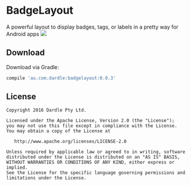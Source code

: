 BadgeLayout
=======

A powerful layout to display badges, tags, or labels in a pretty way for Android apps
![](https://cloud.githubusercontent.com/assets/22950288/20586259/79a508b0-b256-11e6-93d8-5979fae2908a.png)

Download
--------

Download via Gradle:
```groovy
compile 'au.com.dardle:badgelayout:0.0.3'
```


License
--------

    Copyright 2016 Dardle Pty Ltd.

    Licensed under the Apache License, Version 2.0 (the "License");
    you may not use this file except in compliance with the License.
    You may obtain a copy of the License at

       http://www.apache.org/licenses/LICENSE-2.0

    Unless required by applicable law or agreed to in writing, software
    distributed under the License is distributed on an "AS IS" BASIS,
    WITHOUT WARRANTIES OR CONDITIONS OF ANY KIND, either express or implied.
    See the License for the specific language governing permissions and
    limitations under the License.


 [1]: https://search.maven.org/remote_content?g=au.com.dardle&a=badgelayout&v=LATEST
